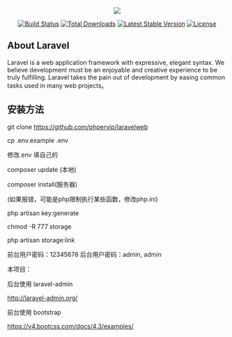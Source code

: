 <p align="center"><img src="https://laravel.com/assets/img/components/logo-laravel.svg"></p>

<p align="center">
<a href="https://travis-ci.org/laravel/framework"><img src="https://travis-ci.org/laravel/framework.svg" alt="Build Status"></a>
<a href="https://packagist.org/packages/laravel/framework"><img src="https://poser.pugx.org/laravel/framework/d/total.svg" alt="Total Downloads"></a>
<a href="https://packagist.org/packages/laravel/framework"><img src="https://poser.pugx.org/laravel/framework/v/stable.svg" alt="Latest Stable Version"></a>
<a href="https://packagist.org/packages/laravel/framework"><img src="https://poser.pugx.org/laravel/framework/license.svg" alt="License"></a>
</p>

## About Laravel

Laravel is a web application framework with expressive, elegant syntax. We believe development must be an enjoyable and creative experience to be truly fulfilling. Laravel takes the pain out of development by easing common tasks used in many web projects。

## 安装方法

git clone https://github.com/phpervip/laravelweb

cp .env.example .env

修改.env  填自己的

composer update (本地)

composer install(服务器)

(如果报错，可能是php限制执行某些函数，修改php.ini)

php artisan key:generate

chmod -R 777 storage

php artisan storage:link


前台用户密码：12345678
后台用户密码：admin, admin


本项目：

后台使用 laravel-admin

http://laravel-admin.org/

前台使用 bootstrap

https://v4.bootcss.com/docs/4.3/examples/
